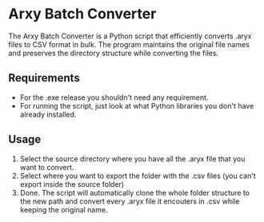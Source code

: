 # Arxy Batch Converter

The Arxy Batch Converter is a Python script that efficiently converts .aryx files to CSV format in bulk. The program maintains the original file names and preserves the directory structure while converting the files.

## Requirements
- For the .exe release you shouldn't need any requirement.
- For running the script, just look at what Python libraries you don't have already installed.

## Usage
1. Select the source directory where you have all the .aryx file that you want to convert.
2. Select where you want to export the folder with the .csv files (you can't export inside the source folder)
3. Done. The script will automatically clone the whole folder structure to the new path and convert every .aryx file it encouters in .csv while keeping the original name.

